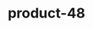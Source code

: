 ---
title: "product-48"
description: Lorem ipsum dolor sit amet, consectetur adipiscing elit, sed do eiusmod tempor incididunt ut labore et dolore magna aliqua. Ut enim ad minim veniam, quis nostrud exercitation ullamco laboris nisi ut aliquip ex ea commodo consequat. Duis aute irure dolor in reprehenderit in voluptate velit esse cillum dolore eu fugiat nulla pariatur. Excepteur sint occaecat cupidatat non proident, sunt in culpa qui officia deserunt mollit anim id est laborum.
img: src/assets/images/products/salloura-oglu/product-48.webp
family: [salloura-oglu-products]
price: 72.99
priceDiscount: 0
weight: 1.00047999999999
rating: 100
id: xAP9D3uyyoXS
---